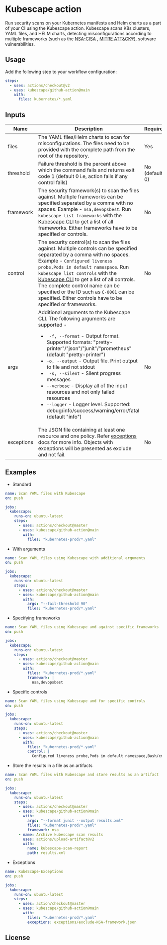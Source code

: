 # Kubescape action

Run security scans on your Kubernetes manifests and Helm charts as a part of your CI using the Kubescape action. Kubescape scans K8s clusters, YAML files, and HELM charts, detecting misconfigurations according to multiple frameworks (such as the [NSA-CISA](https://www.armosec.io/blog/kubernetes-hardening-guidance-summary-by-armo) , [MITRE ATT&CK®](https://www.microsoft.com/security/blog/2021/03/23/secure-containerized-environments-with-updated-threat-matrix-for-kubernetes/)), software vulnerabilities. 

## Usage

Add the following step to your workflow configuration:

```yaml
steps:
  - uses: actions/checkout@v2 
  - uses: kubescape/github-action@main
    with:
      files: kubernetes/*.yaml
```

## Inputs

| Name | Description | Required |
| --- | --- | ---|
| files | The YAML files/Helm charts to scan for misconfigurations. The files need to be provided with the complete path from the root of the repository. | Yes |
| threshold | Failure threshold is the percent above which the command fails and returns exit code 1 (default 0 i.e, action fails if any control fails) | No (default 0) |
| framework | The security framework(s) to scan the files against. Multiple frameworks can be specified separated by a comma with no spaces. Example - `nsa,devopsbest`. Run `kubescape list frameworks` with the [Kubescape CLI](https://hub.armo.cloud/docs/installing-kubescape) to get a list of all frameworks. Either frameworks have to be specified or controls. | No |
| control | The security control(s) to scan the files against. Multiple controls can be specified separated by a comma with no spaces. Example - `Configured liveness probe,Pods in default namespace`. Run `kubescape list controls` with the [Kubescape CLI](https://hub.armo.cloud/docs/installing-kubescape) to get a list of all controls. The complete control name can be specified or the ID such as `C-0001` can be specified. Either controls have to be specified or frameworks. | No |
| args | Additional arguments to the Kubescape CLI. The following arguments are supported - <ul><li>` -f, --format` - Output format. Supported formats: "pretty-printer"/"json"/"junit"/"prometheus" (default "pretty-printer")</li><li>`-o, --output` - Output file. Print output to file and not stdout</li><li>` -s, --silent` - Silent progress messages</li><li>`--verbose` - Display all of the input resources and not only failed resources</li><li>`--logger` - Logger level. Supported: debug/info/success/warning/error/fatal (default "info")</li></ul> | No |
| exceptions | The JSON file containing at least one resource and one policy. Refer [exceptions](https://hub.armo.cloud/docs/exceptions) docs for more info. Objects with exceptions will be presented as exclude and not fail. | No |
## Examples

- Standard

```yaml
name: Scan YAML files with Kubescape
on: push

jobs:
  kubescape:
    runs-on: ubuntu-latest
    steps:
      - uses: actions/checkout@master
      - uses: kubescape/github-action@main
        with:
          files: "kubernetes-prod/*.yaml"
```

- With arguments

```yaml
name: Scan YAML files using Kubescape with additional arguments
on: push

jobs:
  kubescape:
    runs-on: ubuntu-latest
    steps:
      - uses: actions/checkout@master
      - uses: kubescape/github-action@main
        with:
          args: "--fail-threshold 90"
          files: "kubernetes-prod/*.yaml"
```

- Specifying frameworks

```yaml
name: Scan YAML files using Kubescape and against specific frameworks
on: push

jobs:
  kubescape:
    runs-on: ubuntu-latest
    steps:
      - uses: actions/checkout@master
      - uses: kubescape/github-action@main
        with:
          files: "kubernetes-prod/*.yaml"
          framework: |
            nsa,devopsbest
```

- Specific controls

```yaml
name: Scan YAML files using Kubescape and for specific controls
on: push

jobs:
  kubescape:
    runs-on: ubuntu-latest
    steps:
      - uses: actions/checkout@master
      - uses: kubescape/github-action@main
        with:
          files: "kubernetes-prod/*.yaml"
          control: |
            Configured liveness probe,Pods in default namespace,Bash/cmd inside container
```

- Store the results in a file as an artifacts

```yaml
name: Scan YAML files with Kubescape and store results as an artifact
on: push

jobs:
  kubescape:
    runs-on: ubuntu-latest
    steps:
      - uses: actions/checkout@master
      - uses: kubescape/github-action@main
        with:
          args: "--format junit --output results.xml"
          files: "kubernetes-prod/*.yaml"
          framework: nsa
      - name: Archive kubescape scan results
        uses: actions/upload-artifact@v2
        with:
          name: kubescape-scan-report
          path: results.xml
```
- Exceptions

```yaml
name: KubeScape-Exceptions
on: push

jobs:
  kubescape:
    runs-on: ubuntu-latest
    steps:
      - uses: action/checkout@master
      - uses: kubescape/github-action@main
        with:
          files: "kubernetes-prod/*.yaml"
          exceptions: exceptions/exclude-NSA-framework.json
```

## License

[//]: TODO

